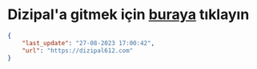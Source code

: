 # Dizipal'a gitmek için [buraya](https://dizipal612.com) tıklayın
    
```json
{
    "last_update": "27-08-2023 17:00:42",
    "url": "https://dizipal612.com"
}
```